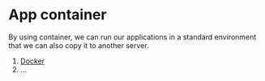 # App container
By using container, we can run our applications in a standard environment that we can also copy it to another server.

1. [Docker](https://www.docker.com/)
2. ...